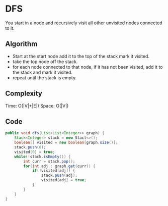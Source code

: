 # DFS 
You start in a node and recursively visit all other unvisited nodes connected to it. 

## Algorithm
- Start at the start node add it to the top of the stack mark it visited.
- take the top node off the stack.
- for each node connected to that node, if it has not been visited, add it to the stack and mark it visited. 
- repeat until the stack is empty.

## Complexity 
Time: O(|V|+|E|)
Space: O(|V|) 

## Code 
```java 
public void dfs(List<List<Integer>> graph) { 
    Stack<Integer> stack = new Stacl<>(); 
    boolean[] visited = new boolean[graph.size()]; 
    stack.push(0);  
    visited[0] = true;
    while(!stack.isEmpty()) { 
        int curr = stack.pop(); 
        for(int adj : graph.get(curr)) { 
            if(!visited[adj]) { 
                stack.push(adj); 
                visited[adj] = true;
            }
        }
    }
}
```